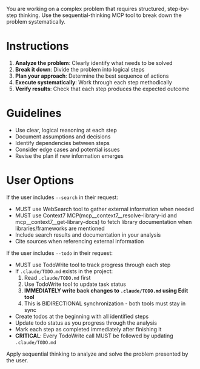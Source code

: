 You are working on a complex problem that requires structured, step-by-step thinking. Use the sequential-thinking MCP tool to break down the problem systematically.

# Instructions

1. **Analyze the problem**: Clearly identify what needs to be solved
2. **Break it down**: Divide the problem into logical steps
3. **Plan your approach**: Determine the best sequence of actions
4. **Execute systematically**: Work through each step methodically
5. **Verify results**: Check that each step produces the expected outcome

# Guidelines

- Use clear, logical reasoning at each step
- Document assumptions and decisions
- Identify dependencies between steps
- Consider edge cases and potential issues
- Revise the plan if new information emerges

# User Options

If the user includes `--search` in their request:
- MUST use WebSearch tool to gather external information when needed
- MUST use Context7 MCP(mcp__context7__resolve-library-id and mcp__context7__get-library-docs) to fetch library documentation when libraries/frameworks are mentioned
- Include search results and documentation in your analysis
- Cite sources when referencing external information

If the user includes `--todo` in their request:
- MUST use TodoWrite tool to track progress through each step
- If `.claude/TODO.md` exists in the project:
  1. Read `.claude/TODO.md` first
  2. Use TodoWrite tool to update task status
  3. **IMMEDIATELY write back changes to `.claude/TODO.md` using Edit tool**
  4. This is BIDIRECTIONAL synchronization - both tools must stay in sync
- Create todos at the beginning with all identified steps
- Update todo status as you progress through the analysis
- Mark each step as completed immediately after finishing it
- **CRITICAL**: Every TodoWrite call MUST be followed by updating `.claude/TODO.md`

Apply sequential thinking to analyze and solve the problem presented by the user.

